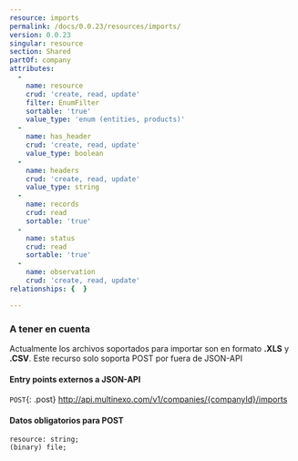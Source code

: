 ```yaml
---
resource: imports
permalink: /docs/0.0.23/resources/imports/
version: 0.0.23
singular: resource
section: Shared
partOf: company
attributes:
  -
    name: resource
    crud: 'create, read, update'
    filter: EnumFilter
    sortable: 'true'
    value_type: 'enum (entities, products)'
  -
    name: has_header
    crud: 'create, read, update'
    value_type: boolean
  -
    name: headers
    crud: 'create, read, update'
    value_type: string
  -
    name: records
    crud: read
    sortable: 'true'
  -
    name: status
    crud: read
    sortable: 'true'
  -
    name: observation
    crud: 'create, read, update'
relationships: {  }

---
```


### A tener en cuenta
Actualmente los archivos soportados para importar son en formato **.XLS** y **.CSV**.
Este recurso solo soporta POST por fuera de JSON-API

#### Entry points externos a JSON-API
`POST`{: .post} http://api.multinexo.com/v1/companies/{companyId}/imports

#### Datos obligatorios para POST
```
resource: string;
(binary) file;
```
